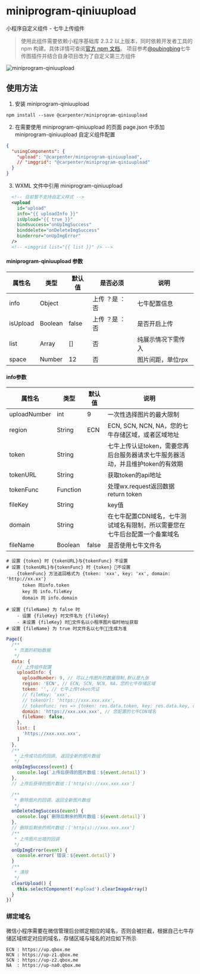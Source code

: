 # miniprogram-qiniuupload

小程序自定义组件 - 七牛上传组件

> 使用此组件需要依赖小程序基础库 2.3.2 以上版本，同时依赖开发者工具的 npm 构建。具体详情可查阅[官方 npm 文档](https://developers.weixin.qq.com/miniprogram/dev/devtools/npm.html)。
> 项目参考[@oubingbing](https://github.com/oubingbing/qiniu-upload)七牛传图插件并结合自身项目改为了自定义第三方组件

![miniprogram-qiniuupload](http://stor.llblh.com/miniprogram-qiniuupload.png)

## 使用方法

1. 安装 miniprogram-qiniuupload
```
npm install --save @carpenter/miniprogram-qiniuupload
```

2. 在需要使用 miniprogram-qiniuupload 的页面 page.json 中添加 miniprogram-qiniuupload 自定义组件配置
``` json
{
  "usingComponents": {
    "upload": "@carpenter/miniprogram-qiniuupload",
    // "imggrid": "@carpenter/miniprogram-qiniuupload"
  }
}
```
3. WXML 文件中引用 miniprogram-qiniuupload

``` xml
  <!-- 目前暂不支持自定义样式 -->
  <upload
    id="upload"
    info="{{ uploadInfo }}"
    isUpload="{{ true }}"
    bindsuccess="onUpImgSuccess"
    binddelete="onDeleteImgSuccess"
    binderror="onUpImgError"
  />
  <!-- <imggrid list="{{ list }}" /> -->
```
#### miniprogram-qiniuupload 参数

| 属性名        | 类型          | 默认值        | 是否必须      | 说明                        |
|--------------|--------------|--------------|--------------|----------------------------|
| info         | Object       |              | 上传 ？是 ：否 | 七牛配置信息                 |
| isUpload     | Boolean      | false        | 上传 ？是 ：否 | 是否开启上传                 |
| list         | Array        | []           | 否           | 纯展示情况下需传入            |
| space        | Number       | 12           | 否           | 图片间距，单位rpx             |


#### info参数

| 属性名        | 类型          | 默认值        | 说明         |
|--------------|--------------|--------------|--------------|
| uploadNumber | int          | 9            | 一次性选择图片的最大限制 |
| region       | String       | ECN          | ECN, SCN, NCN, NA，您的七牛存储区域，或者区域地址 |
| token        | String       |              | 七牛上传认证token，需要您再后台服务器请求七牛服务器活动，并且维护token的有效期 |
| tokenURL     | String       |              | 获取token的api地址 |
| tokenFunc    | Function     |              | 处理wx.request返回数据 return token |
| fileKey      | String       |              | key值 |
| domain       | String       |              | 在七牛配置CDN域名，七牛测试域名有限制，所以需要您在七牛后台配置一个备案域名 |
| fileName     | Boolean      | false        | 是否使用七牛文件名 |

```
# 设置 {token} 时 {tokenURL}与{tokenFunc} 不设置
# 设置 {tokenURL}与{tokenFunc} 时 {token} 不设置
    {tokenFunc} 方法返回格式为 {token: 'xxx', key: 'xx', domain: 'http://xx.xx'}
      token 同info.token
      key 同 info.fileKey
      domain 同 info.domain

# 设置 {fileName} 为 false 时
    - 设置 {fileKey} 时文件名为 {fileKey}
    - 未设置 {fileKey} 时文件名以小程序图片临时地址获取
# 设置 {fileName} 为 true 时文件名以七牛生成为准
```

``` js
Page({
  /**
   * 页面的初始数据
   */
  data: {
    // 上传组件配置
    uploadInfo: {
      uploadNumber: 9, // 可以上传图片的数量限制,默认是九张
      region: 'ECN', // ECN, SCN, NCN, NA，您的七牛存储区域
      token: '', // 七牛上传token凭证
      // fileKey: 'xxx',
      // tokenUrl: 'https://xxx.xxx.xxx',
      // tokenFunc: res => {token: res.data.token, key: res.data.key, domain: data.domain},
      domain: 'https://xxx.xxx.xxx', // 您配置的七牛CDN域名
      fileName: false,
    },
    list: [
      'https://xxx.xxx.xxx',
    ]
  },
  /**
   * 上传成功后的回调, 返回全新的图片数组
   */
  onUpImgSuccess(event) {
    console.log(`上传后获得的图片数组：${event.detail}`)
  },
  // 上传后获得的图片数组：['http(s)://xxx.xxx.xxx']

  /**
   * 删除图片的回调，返回全新图片数组
   */
  onDeleteImgSuccess(event) {
    console.log(`删除后剩余的照片数组：${event.detail}`)
  },
  // 删除后剩余的照片数组：['http(s)://xxx.xxx.xxx']
  /**
   * 上传图片出错的回调
   */
  onUpImgError(event) {
    console.error(`错误：${event.detail}`)
  }
  /**
   * 清除
   */
  clearUpload() {
    this.selectComponent('#upload').clearImageArray()
  }
})
```

### 绑定域名

微信小程序需要在微信管理后台绑定相应的域名，否则会被拦截，根据自己七牛存储区域绑定对应的域名，存储区域与域名的对应如下所示

```
ECN : https://up.qbox.me
NCN : https://up-z1.qbox.me
SCN : https://up-z2.qbox.me
NA  : https://up-na0.qbox.me
```
